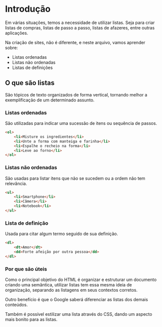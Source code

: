 # Introdução

Em várias situações, temos a necessidade de utilizar listas. Seja para criar listas de compras, listas de passo a passo, listas de afazeres, entre outras aplicações.

Na criação de sites, não é diferente, e neste arquivo, vamos aprender sobre:

- Listas ordenadas
- Listas não ordenadas
- Listas de definições

## O que são listas 

São tópicos de texto organizados de forma vertical, tornando melhor a exemplificação de um determinado assunto.

### Listas ordenadas

São utilizadas para indicar uma sucessão de itens ou sequência de passos.

```html
<ol>
    <li>Misture os ingredientes</li>
    <li>Unte a forma com manteiga e farinha</li>
    <li>Espalhe o recheio na forma</li>
    <li>Leve ao forno</li>
</ol>
```

### Listas não ordenadas

São usadas para listar itens que não se sucedem ou a ordem não tem relevância.

```html
<ul>
    <li>Smartphone</li>
    <li>Câmera</li>
    <li>Notebook</li>
</ul>
```

### Lista de definição

Usada para citar algum termo seguido de sua definição.

```html
<dl>
    <dt>Amor</dt>
    <dd>Forte afeição por outra pessoa</dd>
</dl>
```

### Por que são úteis

Como o principal objetivo do HTML é organizar e estruturar um documento criando uma semântica, utilizar listas tem essa mesma ideia de organização, separando as listagens em seus contextos corretos.

Outro benefício é que o Google saberá diferenciar as listas dos demais conteúdos.

Também é possível estilizar uma lista através do CSS, dando um aspecto mais bonito para as listas.
